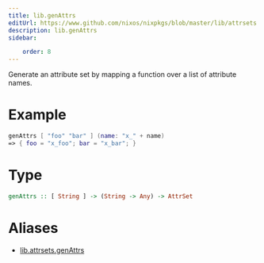 ```yaml
---
title: lib.genAttrs
editUrl: https://www.github.com/nixos/nixpkgs/blob/master/lib/attrsets.nix#L778C5
description: lib.genAttrs
sidebar:

    order: 8
---
```


Generate an attribute set by mapping a function over a list of
attribute names.

# Example

```nix
genAttrs [ "foo" "bar" ] (name: "x_" + name)
=> { foo = "x_foo"; bar = "x_bar"; }
```

# Type

```haskell
genAttrs :: [ String ] -> (String -> Any) -> AttrSet
```


# Aliases

- [lib.attrsets.genAttrs](reference/lib/attrsets/lib-attrsets-genAttrs)


